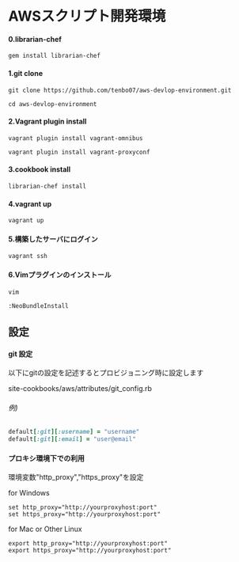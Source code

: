 # AWSスクリプト開発環境

#### 0.librarian-chef

```gem install librarian-chef```

#### 1.git clone

```git clone https://github.com/tenbo07/aws-devlop-environment.git```

```cd aws-devlop-environment```

#### 2.Vagrant plugin install

```vagrant plugin install vagrant-omnibus```

```vagrant plugin install vagrant-proxyconf```

#### 3.cookbook install

```librarian-chef install```

#### 4.vagrant up

```vagrant up```

#### 5.構築したサーバにログイン

```vagrant ssh```

#### 6.Vimプラグインのインストール

```vim ```


``` :NeoBundleInstall ```


## 設定
#### git 設定
以下にgitの設定を記述するとプロビジョニング時に設定します

site-cookbooks/aws/attributes/git_config.rb

###### 例)

```site-cookbooks/aws/attributes/git_config.rb
default[:git][:username] = "username"
default[:git][:email] = "user@email"
```

#### プロキシ環境下での利用
環境変数"http_proxy","https_proxy"を設定

for Windows

```
set http_proxy="http://yourproxyhost:port"
set https_proxy="http://yourproxyhost:port"
```

for Mac or Other Linux

```
export http_proxy="http://yourproxyhost:port"
export https_proxy="http://yourproxyhost:port"
```
